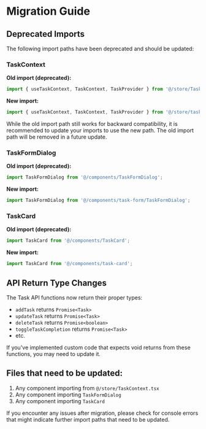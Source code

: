 
# Migration Guide

## Deprecated Imports

The following import paths have been deprecated and should be updated:

### TaskContext

**Old import (deprecated):**
```typescript
import { useTaskContext, TaskContext, TaskProvider } from '@/store/TaskContext';
```

**New import:**
```typescript
import { useTaskContext, TaskContext, TaskProvider } from '@/store/task';
```

While the old import path still works for backward compatibility, it is recommended to update your imports to use the new path. The old import path will be removed in a future update.

### TaskFormDialog

**Old import (deprecated):**
```typescript
import TaskFormDialog from '@/components/TaskFormDialog';
```

**New import:**
```typescript
import TaskFormDialog from '@/components/task-form/TaskFormDialog';
```

### TaskCard

**Old import (deprecated):**
```typescript
import TaskCard from '@/components/TaskCard';
```

**New import:**
```typescript
import TaskCard from '@/components/task-card';
```

## API Return Type Changes

The Task API functions now return their proper types:
- `addTask` returns `Promise<Task>`
- `updateTask` returns `Promise<Task>`
- `deleteTask` returns `Promise<boolean>`
- `toggleTaskCompletion` returns `Promise<Task>`
- etc.

If you've implemented custom code that expects void returns from these functions, you may need to update it.

## Files that need to be updated:

1. Any component importing from `@/store/TaskContext.tsx`
2. Any component importing `TaskFormDialog`
3. Any component importing `TaskCard`

If you encounter any issues after migration, please check for console errors that might indicate further import paths that need to be updated.
